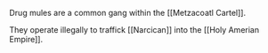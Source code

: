 Drug mules are a common gang within the [[Metzacoatl Cartel]]. 

They operate illegally to traffick [[Narcican]] into the [[Holy Amerian Empire]].

